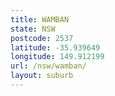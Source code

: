 ```yaml
---
title: WAMBAN
state: NSW
postcode: 2537
latitude: -35.939649
longitude: 149.912199
url: /nsw/wamban/
layout: suburb
---
```

